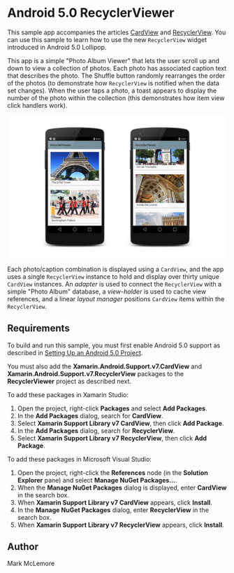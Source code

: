 Android 5.0 RecyclerViewer
==========================

This sample app accompanies the articles
[CardView](http://developer.xamarin.com/guides/android/platform_features/android_l/cardview) and
[RecyclerView](http://developer.xamarin.com/guides/android/platform_features/android_l/recyclerview).
You can use this sample to learn how to use the new `RecyclerView` widget
introduced in Android 5.0 Lollipop.

This app is a simple "Photo Album Viewer" that lets the user scroll up 
and down to view a collection of photos. Each photo has associated 
caption text that describes the photo. The <span 
class="uiitem">Shuffle</span> button randomly rearranges the order of 
the photos (to demonstrate how `RecyclerView` is notified when the data 
set changes). When the user taps a photo, a toast appears to display 
the number of the photo within the collection (this demonstrates how item 
view click handlers work). 

![](Screenshots/example-screens.png)

Each photo/caption combination is displayed using a `CardView`, and the 
app uses a single `RecyclerView` instance to hold and display over 
thirty unique `CardView` instances. An *adapter* is used to connect the 
`RecyclerView` with a simple "Photo Album" database, a *view-holder* is 
used to cache view references, and a linear *layout manager* positions 
`CardView` items within the `RecyclerView`. 



Requirements
------------

To build and run this sample, you must first enable Android 5.0 support as 
described in 
[Setting Up an Android 5.0 Project](http://developer.xamarin.com/guides/android/platform_features/android_l/introduction_to_android_l#settingup).

You must also add the **Xamarin.Android.Support.v7.CardView** and 
**Xamarin.Android.Support.v7.RecyclerView** packages to the 
**RecyclerViewer** project as described next. 

To add these packages in Xamarin Studio:

1. Open the project, right-click **Packages** and 
   select **Add Packages**. 
2. In the **Add Packages** dialog, search for **CardView**.
3. Select **Xamarin Support Library v7 CardView**,
   then click **Add Package**.
4. In the **Add Packages** dialog, search for
   **RecyclerView**.
5. Select **Xamarin Support Library v7 RecyclerView**,
   then click **Add Package**.

To add these packages in Microsoft Visual Studio:

1. Open the project, right-click the **References**
   node (in the **Solution Explorer** pane) and select 
   **Manage NuGet Packages...**.
2. When the **Manage NuGet Packages** dialog is displayed,
   enter **CardView** in the search box.
3. When **Xamarin Support Library v7 CardView**
   appears, click **Install**.
4. In the **Manage NuGet Packages** dialog,
   enter **RecyclerView** in the search box.
5. When **Xamarin Support Library v7 RecyclerView**
   appears, click **Install**.

Author
------ 

Mark McLemore
